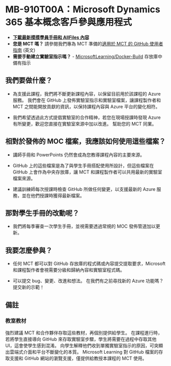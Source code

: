 # MB-910T00A：Microsoft Dynamics 365 基本概念客戶參與應用程式

- **[下載最新摸摸學員手冊和 AllFiles 內容](https://learningdownloadcenter.microsoft.com/)**
- **您是 MCT 嗎？** 請參閱我們專為 MCT 準備的[適用於 MCT 的 GitHub 使用者指南](https://microsoftlearning.github.io/MCT-User-Guide/) (英文)
- **需要手動建立實驗室指示嗎？** - [MicrosoftLearning/Docker-Build](https://github.com/MicrosoftLearning/Docker-Build) 存放庫中備有指示

## 我們要做什麼？

- 為支援此課程，我們將不斷更新課程內容，以保留目前用於該課程的 Azure 服務。  我們會在 GitHub 上發佈實驗室指示和實驗室檔案，讓課程製作者和 MCT 之間能開放貢獻的資訊，以保持課程內容與 Azure 平台的變化相符。

- 我們希望透過此方式提倡實驗室的合作精神，若您在現場授課時發現 Azure 有所變更，歡迎您直接在實驗室來源中加以改進。  幫助您的 MCT 同業。

## 相對於發佈的 MOC 檔案，我應該如何使用這些檔案？

- 講師手冊和 PowerPoints 仍然會成為您教導課程內容的主要來源。

- GitHub 上的這些檔案是為了與學生手冊搭配使用所設計，但這些檔案在 GitHub 上會作為中央存放庫，讓 MCT 和課程製作者可以共用最新的實驗室檔案來源。

- 建議訓練師每次授課時檢查 GitHub 所做任何變更，以支援最新的 Azure 服務，並在他們授課時獲得最新檔案。

## 那對學生手冊的改動呢？

- 我們將每季審查一次學生手冊，並視需要透過常規的 MOC 發佈管道加以更新。

## 我要怎麼參與？

- 任何 MCT 都可以對 GitHub 存放庫的程式碼或內容提交提取要求，Microsoft 和課程製作者會視需要分級和歸納內容和實驗室程式碼。

- 可以提交 bug、變更、改進和想法。  在我們有之前尋找新的 Azure 功能嗎？  提交新的示範！

## 備註

### 教室教材

強烈建議 MCT 和合作夥伴存取這些教材，再個別提供給學生。  在課程進行時，若將學生直接導向 GitHub 來存取實驗室步驟，學生將需要在過程中存取其他 UI，這會使學生感到混淆。 向學生解釋他們收到單獨實驗室指示的原因，可突顯出雲端式介面和平台不斷變化的本質。 Microsoft Learning 對 GitHub 檔案的存取支援和 GitHub 網站的瀏覽支援，僅提供給教授本課程的 MCT 使用。
